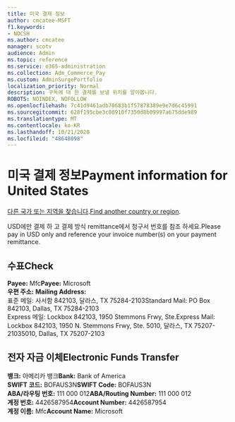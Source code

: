 ```yaml
---
title: 미국 결제 정보
author: cmcatee-MSFT
f1.keywords:
- NOCSH
ms.author: cmcatee
manager: scotv
audience: Admin
ms.topic: reference
ms.service: o365-administration
ms.collection: Adm_Commerce_Pay
ms.custom: AdminSurgePortfolio
localization_priority: Normal
description: 구독에 대 한 결제를 보낼 위치를 알아봅니다.
ROBOTS: NOINDEX, NOFOLLOW
ms.openlocfilehash: 7c41d9461adb70683b1f57878389e9e7d6c45991
ms.sourcegitcommit: 628f195cbe3c00910f7350d8b09997a675dde989
ms.translationtype: MT
ms.contentlocale: ko-KR
ms.lasthandoff: 10/21/2020
ms.locfileid: "48648098"
---
```

# <a name="payment-information-for-united-states"></a><span data-ttu-id="35f33-103">미국 결제 정보</span><span class="sxs-lookup"><span data-stu-id="35f33-103">Payment information for United States</span></span>

<span data-ttu-id="35f33-104">[다른 국가 또는 지역을 찾습니다](../billing-and-payments/pay-for-your-subscription.md).</span><span class="sxs-lookup"><span data-stu-id="35f33-104">[Find another country or region](../billing-and-payments/pay-for-your-subscription.md).</span></span>

<span data-ttu-id="35f33-105">USD에만 결제 하 고 결제 방식 remittance에서 청구서 번호를 참조 하세요.</span><span class="sxs-lookup"><span data-stu-id="35f33-105">Please pay in USD only and reference your invoice number(s) on your payment remittance.</span></span>

## <a name="check"></a><span data-ttu-id="35f33-106">수표</span><span class="sxs-lookup"><span data-stu-id="35f33-106">Check</span></span>

<span data-ttu-id="35f33-107">**Payee:** Mfc</span><span class="sxs-lookup"><span data-stu-id="35f33-107">**Payee:** Microsoft</span></span>  
<span data-ttu-id="35f33-108">**우편 주소:** </span><span class="sxs-lookup"><span data-stu-id="35f33-108">**Mailing Address:** </span></span>  
<span data-ttu-id="35f33-109">표준 메일: 사서함 842103, 달라스, TX 75284-2103</span><span class="sxs-lookup"><span data-stu-id="35f33-109">Standard Mail: PO Box 842103, Dallas, TX 75284-2103</span></span>  
<span data-ttu-id="35f33-110">Express 메일: Lockbox 842103, 1950 Stemmons Frwy, Ste.</span><span class="sxs-lookup"><span data-stu-id="35f33-110">Express Mail: Lockbox 842103, 1950 N. Stemmons Frwy, Ste.</span></span> <span data-ttu-id="35f33-111">5010, 달라스, TX 75207-2103</span><span class="sxs-lookup"><span data-stu-id="35f33-111">5010, Dallas, TX 75207-2103</span></span>

## <a name="electronic-funds-transfer"></a><span data-ttu-id="35f33-112">전자 자금 이체</span><span class="sxs-lookup"><span data-stu-id="35f33-112">Electronic Funds Transfer</span></span>

<span data-ttu-id="35f33-113">**뱅크:** 아메리카 뱅크</span><span class="sxs-lookup"><span data-stu-id="35f33-113">**Bank:** Bank of America</span></span>  
<span data-ttu-id="35f33-114">**SWIFT 코드:** BOFAUS3N</span><span class="sxs-lookup"><span data-stu-id="35f33-114">**SWIFT Code:** BOFAUS3N</span></span>  
<span data-ttu-id="35f33-115">**ABA/라우팅 번호:** 111 000 012</span><span class="sxs-lookup"><span data-stu-id="35f33-115">**ABA/Routing Number:** 111 000 012</span></span>  
<span data-ttu-id="35f33-116">**계정 번호:** 4426587954</span><span class="sxs-lookup"><span data-stu-id="35f33-116">**Account Number:** 4426587954</span></span>  
<span data-ttu-id="35f33-117">**계정 이름:** Mfc</span><span class="sxs-lookup"><span data-stu-id="35f33-117">**Account Name:** Microsoft</span></span>  